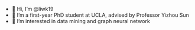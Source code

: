 - 👋 Hi, I’m @liwk19
- 🌱 I’m a first-year PhD student at UCLA, advised by Professor Yizhou Sun
- 💞️ I’m interested in data mining and graph neural network

<!---
liwk19/liwk19 is a ✨ special ✨ repository because its `README.md` (this file) appears on your GitHub profile.
You can click the Preview link to take a look at your changes.
--->
